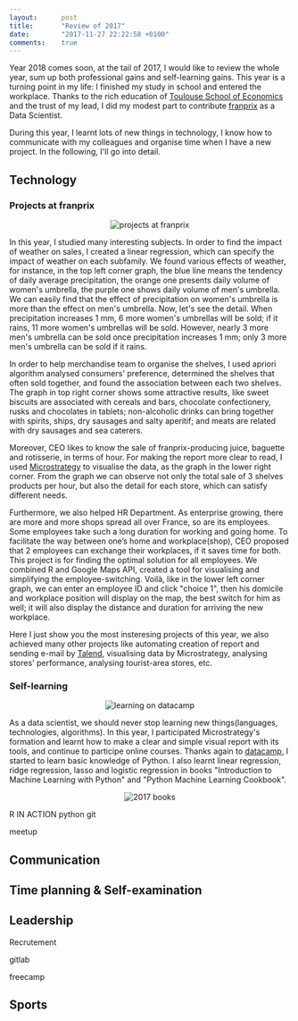 ```yaml
---
layout:      post
title:       "Review of 2017"
date:        "2017-11-27 22:22:58 +0100"
comments:    true
---
```


Year 2018 comes soon, at the tail of 2017, I would like to review the whole year,
sum up both professional gains and self-learning gains. This year is a turning
point in my life: I finished my study in school and entered the workplace. Thanks
to the rich education of [Toulouse School of Economics][TSE] and the trust of my
lead, I did my modest part to contribute [franprix][franprix] as a Data Scientist.

During this year, I learnt lots of new things in technology, I know how to
communicate with my colleagues and organise time when I have a new project. In
the following, I'll go into detail.

## Technology

### Projects at franprix

<p align="center">
  <img alt="projects at franprix"
  src="{{ site.baseurl }}/images/20171127-projects-franprix.png"/>
</p>

In this year, I studied many interesting subjects. In order to find the impact
of weather on sales, I created a linear regression, which can specify the impact
of weather on each subfamily. We found various effects of weather, for instance,
in the top left corner graph, the blue line means the tendency of daily average
precipitation, the orange one presents daily volume of women's umbrella, the
purple one shows daily volume of men's umbrella. We can easily find that the
effect of precipitation on women's umbrella is more than the effect on men's
umbrella. Now, let's see the detail. When precipitation increases 1 mm, 6 more
women's umbrellas will be sold; if it rains, 11 more women's umbrellas will be
sold. However, nearly 3 more men's umbrella can be sold once precipitation
increases 1 mm; only 3 more men's umbrella can be sold if it rains.

In order to help merchandise team to organise the shelves, I used apriori
algorithm analysed consumers' preference, determined the shelves that often sold
together, and found the association between each two shelves. The graph in top
right corner shows some attractive results, like sweet biscuits are associated
with cereals and bars, chocolate confectionery, rusks and chocolates in tablets;
non-alcoholic drinks can bring together with spirits, ships, dry sausages and
salty aperitif; and meats are related with dry sausages and sea caterers.

Moreover, CEO likes to know the sale of franprix-producing juice, baguette and
rotisserie, in terms of hour. For making the report more clear to read, I used
[Microstrategy][Microstrategy] to visualise the data, as the graph in the lower
right corner. From the graph we can observe not only the total sale of 3 shelves
products per hour, but also the detail for each store, which can satisfy
different needs.

Furthermore, we also helped HR Department. As enterprise growing, there are more
and more shops spread all over France, so are its employees. Some employees take
such a long duration for working and going home. To facilitate the way between
one’s home and workplace(shop), CEO proposed that 2 employees can exchange their
workplaces, if it saves time for both. This project is for finding the optimal
solution for all employees. We combined R and Google Maps API, created a tool
for visualising and simplifying the employee-switching. Voilà, like in the lower
left corner graph, we can enter an employee ID and click "choice 1", then his 
domicile and workplace position will display on the map, the best switch for him
as well; it will also display the distance and duration for arriving the new
workplace.

Here I just show you the most insteresing projects of this year, we also achieved
many other projects like automating creation of report and sending e-mail by
[Talend][Talend], visualising data by Microstrategy, analysing stores'
performance, analysing tourist-area stores, etc.

### Self-learning

<p align="center">
  <img alt="learning on datacamp"
  src="{{ site.baseurl }}/images/20171127-datacamp.png"/>
</p>

As a data scientist, we should never stop learning new things(languages,
technologies, algorithms). In this year, I participated Microstrategy's formation
and learnt how to make a clear and simple visual report with its tools, and
continue to participe online courses. Thanks again to [datacamp][datacamp], I
started to learn basic knowledge of Python. I also learnt linear regression,
ridge regression, lasso and logistic regression in books "Introduction to
Machine Learning with Python" and "Python Machine Learning Cookbook".

<p align="center">
  <img alt="2017 books"
  src="{{ site.baseurl }}/images/20171127-books.png"/>
</p>


R IN ACTION
python
git

meetup

## Communication


## Time planning & Self-examination


## Leadership

Recrutement

gitlab

freecamp


## Sports


[TSE]: https://www.tse-fr.eu
[franprix]: https://www.franprix.fr
[Microstrategy]: https://www.microstrategy.com
[Talend]: https://www.talend.com
[datacamp]: https://www.datacamp.com
